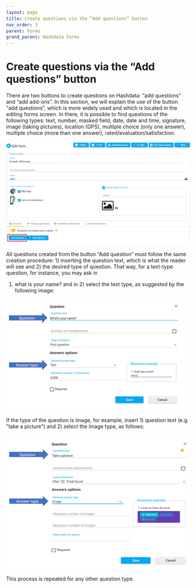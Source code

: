 ```yaml
---
layout: page
title: Create questions via the “Add questions” button
nav_order: 3
parent: Forms
grand_parent: Hashdata Forms
---
```

# Create questions via the “Add questions” button
 
There are two buttons to create questions on Hashdata: 
“add questions” and “add add-ons”. In this section, we 
will explain the use of the button “add questions”, 
which is more widely used and which is located in the 
editing forms screen. In there, it is possible to find 
questions of the following types: text, number, masked 
field, date, date and time, signature, image (taking 
pictures), location (GPS), multiple choice (only one 
answer), multiple choice (more than one answer), 
rated/evaluation/satisfaction.
 
![forms7](/en/assets/images/forms7.png)
 
All questions created from the button “Add question” 
must follow the same creation procedure: 1) inserting 
the question text, which is what the reader will see 
and 2) the desired type of question. That way, for a 
text-type question, for instance, you may ask in 
1) what is your name? and in 2) select the text type, 
as suggested by the following image:
 
![forms8](/en/assets/images/forms8.png)
  
If the type of the question is image, for example, 
insert 1) question text (e.g. “take a picture”) and 
2) select the image type, as follows:
  
![forms9](/en/assets/images/forms9.png)
  
This process is repeated for any other question type.
